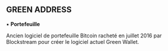 ## GREEN ADDRESS
▪ **Portefeuille**

Ancien logiciel de portefeuille Bitcoin racheté en juillet 2016 par Blockstream pour créer le logiciel actuel Green Wallet.

